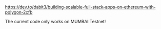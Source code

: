 <!-- FOLLOW THE ENTIRE STEP BY STEP HERE: -->

https://dev.to/dabit3/building-scalable-full-stack-apps-on-ethereum-with-polygon-2cfb

The current code only works on MUMBAI Testnet!
